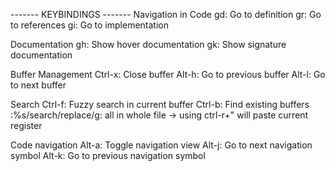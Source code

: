 ------- KEYBINDINGS -------
Navigation in Code
gd: Go to definition
gr: Go to references
gi: Go to implementation

Documentation
gh: Show hover documentation
gk: Show signature documentation

Buffer Management
Ctrl-x: Close buffer
Alt-h: Go to previous buffer
Alt-l: Go to next buffer

Search
Ctrl-f: Fuzzy search in current buffer
Ctrl-b: Find existing buffers
:%s/search/replace/g: all in whole file
    -> using ctrl-r+" will paste current register

Code navigation
Alt-a: Toggle navigation view
Alt-j: Go to next navigation symbol
Alt-k: Go to previous navigation symbol
